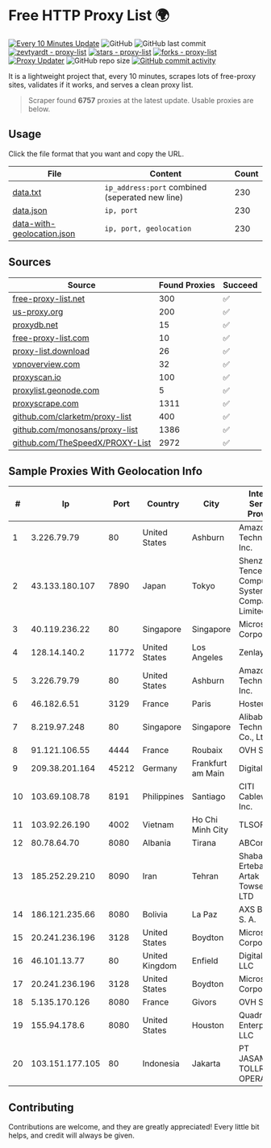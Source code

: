 
# Free HTTP Proxy List 🌍

[![Every 10 Minutes Update](https://github.com/mertguvencli/http-proxy-list/actions/workflows/main.yml/badge.svg?branch=main)](https://github.com/mertguvencli/http-proxy-list/actions/workflows/main.yml)
![GitHub](https://img.shields.io/github/license/mertguvencli/http-proxy-list)
![GitHub last commit](https://img.shields.io/github/last-commit/mertguvencli/http-proxy-list)
[![zevtyardt - proxy-list](https://img.shields.io/static/v1?label=zevtyardt&message=proxy-list&color=blue&logo=github)](https://github.com/zevtyardt/proxy-list "Go to GitHub repo")
[![stars - proxy-list](https://img.shields.io/github/stars/zevtyardt/proxy-list?style=social)](https://github.com/zevtyardt/proxy-list)
[![forks - proxy-list](https://img.shields.io/github/forks/zevtyardt/proxy-list?style=social)](https://github.com/zevtyardt/proxy-list)
[![Proxy Updater](https://github.com/zevtyardt/proxy-list/workflows/Proxy%20Updater/badge.svg)](https://github.com/zevtyardt/proxy-list/actions?query=workflow:"Proxy+Updater")
![GitHub repo size](https://img.shields.io/github/repo-size/zevtyardt/proxy-list)
[![GitHub commit activity](https://img.shields.io/github/commit-activity/m/zevtyardt/proxy-list?logo=commits)](https://github.com/zevtyardt/proxy-list/commits/main)

It is a lightweight project that, every 10 minutes, scrapes lots of free-proxy sites, validates if it works, and serves a clean proxy list.

> Scraper found **6757** proxies at the latest update. Usable proxies are below.

## Usage

Click the file format that you want and copy the URL.

|File|Content|Count|
|----|-------|-----|
|[data.txt](https://raw.githubusercontent.com/mertguvencli/http-proxy-list/main/proxy-list/data.txt)|`ip_address:port` combined (seperated new line)|230|
|[data.json](https://raw.githubusercontent.com/mertguvencli/http-proxy-list/main/proxy-list/data.json)|`ip, port`|230|
|[data-with-geolocation.json](https://raw.githubusercontent.com/mertguvencli/http-proxy-list/main/proxy-list/data-with-geolocation.json)|`ip, port, geolocation`|230|

## Sources

|Source|Found Proxies|Succeed|
|------|-------------|-------|
|[free-proxy-list.net](https://free-proxy-list.net)|300|✅|
|[us-proxy.org](https://www.us-proxy.org)|200|✅|
|[proxydb.net](http://proxydb.net)|15|✅|
|[free-proxy-list.com](https://free-proxy-list.com/?page=&port=&type%5B%5D=http&type%5B%5D=https&up_time=0&search=Search)|10|✅|
|[proxy-list.download](https://www.proxy-list.download/HTTP)|26|✅|
|[vpnoverview.com](https://vpnoverview.com/privacy/anonymous-browsing/free-proxy-servers)|32|✅|
|[proxyscan.io](https://www.proxyscan.io)|100|✅|
|[proxylist.geonode.com](https://proxylist.geonode.com/api/proxy-list?limit=300&page=1&sort_by=lastChecked&sort_type=desc&protocols=http,https)|5|✅|
|[proxyscrape.com](https://api.proxyscrape.com/v2/?request=displayproxies&protocol=http&timeout=10000&country=all&ssl=all&anonymity=all)|1311|✅|
|[github.com/clarketm/proxy-list](https://raw.githubusercontent.com/clarketm/proxy-list/master/proxy-list-raw.txt)|400|✅|
|[github.com/monosans/proxy-list](https://raw.githubusercontent.com/monosans/proxy-list/main/proxies/http.txt)|1386|✅|
|[github.com/TheSpeedX/PROXY-List](https://raw.githubusercontent.com/TheSpeedX/PROXY-List/master/http.txt)|2972|✅|


## Sample Proxies With Geolocation Info

|#|Ip|Port|Country|City|Internet Service Provider|
|-|--|----|-------|----|-------------------------|
|1|3.226.79.79|80|United States|Ashburn|Amazon Technologies Inc.|
|2|43.133.180.107|7890|Japan|Tokyo|Shenzhen Tencent Computer Systems Company Limited|
|3|40.119.236.22|80|Singapore|Singapore|Microsoft Corporation|
|4|128.14.140.2|11772|United States|Los Angeles|Zenlayer Inc|
|5|3.226.79.79|80|United States|Ashburn|Amazon Technologies Inc.|
|6|46.182.6.51|3129|France|Paris|Hosteur SAS|
|7|8.219.97.248|80|Singapore|Singapore|Alibaba (US) Technology Co., Ltd.|
|8|91.121.106.55|4444|France|Roubaix|OVH SAS|
|9|209.38.201.164|45212|Germany|Frankfurt am Main|DigitalOcean|
|10|103.69.108.78|8191|Philippines|Santiago|CITI Cableworld Inc.|
|11|103.92.26.190|4002|Vietnam|Ho Chi Minh City|TLSOFT|
|12|80.78.64.70|8080|Albania|Tirana|ABCom|
|13|185.252.29.210|8090|Iran|Tehran|Shabakeh Ertebatat Artak Towseeh LTD|
|14|186.121.235.66|8080|Bolivia|La Paz|AXS Bolivia S. A.|
|15|20.241.236.196|3128|United States|Boydton|Microsoft Corporation|
|16|46.101.13.77|80|United Kingdom|Enfield|DigitalOcean, LLC|
|17|20.241.236.196|3128|United States|Boydton|Microsoft Corporation|
|18|5.135.170.126|8080|France|Givors|OVH SAS|
|19|155.94.178.6|8080|United States|Houston|QuadraNet Enterprises LLC|
|20|103.151.177.105|80|Indonesia|Jakarta|PT JASAMARGA TOLLROAD OPERATOR|



## Contributing

Contributions are welcome, and they are greatly appreciated! Every
little bit helps, and credit will always be given.

